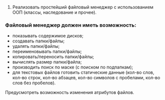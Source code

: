 1. Реализовать простейший файловый менеджер с использованием ООП (классы, наследование и прочее).
### Файловый менеджер должен иметь возможность:
* показывать содержимое дисков;
* создавать папки/файлы;
* удалять папки/файлы;
* переименовывать папки/файлы;
* копировать/переносить папки/файлы;
* вычислять размер папки/файла;
* производить поиск по маске (с поиском по подпапкам);
* для текстовых файлов готовить статические данные (кол-во слов, кол-во строк, кол-во абзацев, кол-во символов с пробелами, кол-во слов без пробелов).

Предусмотреть возможность изменения атрибутов файлов.
 
